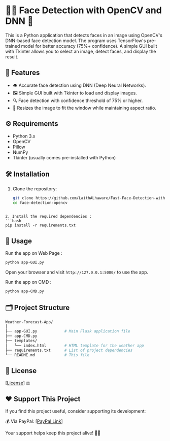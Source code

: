 # 🧑‍💻 Face Detection with OpenCV and DNN 📸

This is a Python application that detects faces in an image using OpenCV's DNN-based face detection model. The program uses TensorFlow's pre-trained model for better accuracy (75%+ confidence). A simple GUI built with Tkinter allows you to select an image, detect faces, and display the result.

## 🚀 Features

- 👁️ Accurate face detection using DNN (Deep Neural Networks).
- 🖼️ Simple GUI built with Tkinter to load and display images.
- 🔍 Face detection with confidence threshold of 75% or higher.
- 🔄 Resizes the image to fit the window while maintaining aspect ratio.

## ⚙️ Requirements

- Python 3.x
- OpenCV
- Pillow
- NumPy
- Tkinter (usually comes pre-installed with Python)

## 🛠️ Installation

1. Clone the repository:
   ```bash
   git clone https://github.com/LaithALhaware/Fast-Face-Detection-with-OpenCV.git
   cd face-detection-opencv
```

2. Install the required dependencies :
```bash
pip install -r requirements.txt
```

## 🚀 Usage 
Run the app on Web Page :
```bash
python app-GUI.py
```
Open your browser and visit `http://127.0.0.1:5000/` to use the app.
 
Run the app on CMD :
```bash
python app-CMD.py
```

## 🗂️ Project Structure 
```bash
Weather-Forecast-App/
│
├── app-GUI.py            # Main Flask application file
├── app-CMD.py                
├── templates/
│   └── index.html        # HTML template for the weather app
├── requirements.txt      # List of project dependencies
└── README.md             # This file
```



## 📝 License
[[License](LICENSE)] ⚖️


## ❤️ Support This Project
If you find this project useful, consider supporting its development:

💰 Via PayPal: [[PayPal Link](https://www.paypal.com/ncp/payment/KC9EETJDVZQHG)]

Your support helps keep this project alive! 🚀🔥
